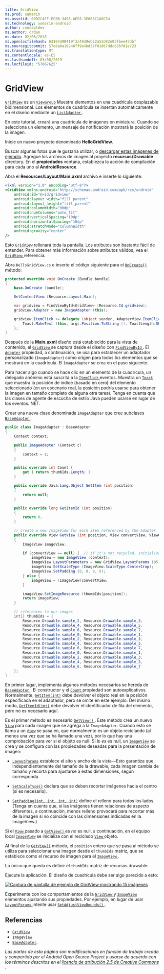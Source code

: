 ```yaml
---
title: GridView
ms.prod: xamarin
ms.assetid: 6992C4FF-ECBB-3493-AEE6-3E063C1A8C54
ms.technology: xamarin-android
author: conceptdev
ms.author: crdun
ms.date: 02/06/2018
ms.openlocfilehash: 63164d90419f3a49d9eb52a52d02e05fbee43dbf
ms.sourcegitcommit: 57e8a0a10246ff9a4bd37f01d67ddc635f81e723
ms.translationtype: MT
ms.contentlocale: es-ES
ms.lasthandoff: 03/08/2019
ms.locfileid: "57667625"
---
```

# <a name="gridview"></a>GridView

[`GridView`](https://developer.xamarin.com/api/type/Android.Widget.GridView/) es un [`ViewGroup`](https://developer.xamarin.com/api/type/Android.Views.ViewGroup/)
Muestra elementos en una cuadrícula desplazable bidimensional. Los elementos de cuadrícula se insertan automáticamente en el diseño mediante un [ `ListAdapter` ](https://developer.xamarin.com/api/property/Android.App.ListActivity.ListAdapter/).

En este tutorial, creará una cuadrícula de imágenes en miniatura. Cuando se selecciona un elemento, un mensaje de notificación mostrará la posición de la imagen.

Inicie un nuevo proyecto denominado **HelloGridView**.

Buscar algunas fotos que le gustaría utilizar, o [descargar estas imágenes de ejemplo](https://developer.android.com/shareables/sample_images.zip). Agregue los archivos de imagen al proyecto **recursos/Drawable** directory. En el **propiedades** ventana, establezca la acción de compilación para cada uno al **AndroidResource**.

Abra el **Resources/Layout/Main.axml** archivo e inserte lo siguiente:

```xml
<?xml version="1.0" encoding="utf-8"?>
<GridView xmlns:android="http://schemas.android.com/apk/res/android"
    android:id="@+id/gridview"
    android:layout_width="fill_parent"
    android:layout_height="fill_parent"
    android:columnWidth="90dp"
    android:numColumns="auto_fit"
    android:verticalSpacing="10dp"
    android:horizontalSpacing="10dp"
    android:stretchMode="columnWidth"
    android:gravity="center"
/>
```

Esto [ `GridView` ](https://developer.xamarin.com/api/type/Android.Widget.GridView/) rellenará toda la pantalla. Los atributos son bastante fácil de entender. Para obtener más información sobre atributos válidos, vea el [ `GridView` ](https://developer.xamarin.com/api/type/Android.Widget.GridView/) referencia.

Abra `HelloGridView.cs` e inserte el código siguiente para el [`OnCreate()`](https://developer.xamarin.com/api/member/Android.App.Activity.OnCreate/p/Android.OS.Bundle/)
método:

```csharp
protected override void OnCreate (Bundle bundle)
{
    base.OnCreate (bundle);

    SetContentView (Resource.Layout.Main);

    var gridview = FindViewById<GridView> (Resource.Id.gridview);
    gridview.Adapter = new ImageAdapter (this);

    gridview.ItemClick += delegate (object sender, AdapterView.ItemClickEventArgs args) {
        Toast.MakeText (this, args.Position.ToString (), ToastLength.Short).Show ();
    };
}
```

Después de la **Main.axml** diseño está establecido para la vista de contenido, el [ `GridView` ](https://developer.xamarin.com/api/type/Android.Widget.GridView/) se captura desde el diseño con [ `FindViewById` ](https://developer.xamarin.com/api/member/Android.App.Activity.FindViewById/). El [`Adapter`](https://developer.xamarin.com/api/property/Android.Widget.AdapterView.RawAdapter/)
propiedad, a continuación, se usa para establecer un adaptador personalizado (`ImageAdapter`) como origen para todos los elementos que se mostrará en la cuadrícula. El `ImageAdapter` se crea en el paso siguiente.

Para hacer algo cuando se hace clic en un elemento de la cuadrícula, un delegado anónimo está suscrita a la [ `ItemClick` ](https://developer.xamarin.com/api/event/Android.Widget.AdapterView.ItemClick/) eventos.
Muestra un [ `Toast` ](https://developer.xamarin.com/api/type/Android.Widget.Toast/) que muestra la posición de índice (basado en cero) del elemento seleccionado (en un escenario real, la posición podría usarse para obtener la imagen en tamaño completo de alguna otra tarea). Tenga en cuenta que las clases de agente de escucha de estilo Java pueden usarse en lugar de los eventos. NET.

Crear una nueva clase denominada `ImageAdapter` que cree subclases [ `BaseAdapter` ](https://developer.xamarin.com/api/type/Android.Widget.BaseAdapter/):

```csharp
public class ImageAdapter : BaseAdapter
{
    Context context;

    public ImageAdapter (Context c)
    {
        context = c;
    }

    public override int Count {
        get { return thumbIds.Length; }
    }

    public override Java.Lang.Object GetItem (int position)
    {
        return null;
    }

    public override long GetItemId (int position)
    {
        return 0;
    }

    // create a new ImageView for each item referenced by the Adapter
    public override View GetView (int position, View convertView, ViewGroup parent)
    {
        ImageView imageView;

        if (convertView == null) {  // if it's not recycled, initialize some attributes
            imageView = new ImageView (context);
            imageView.LayoutParameters = new GridView.LayoutParams (85, 85);
            imageView.SetScaleType (ImageView.ScaleType.CenterCrop);
            imageView.SetPadding (8, 8, 8, 8);
        } else {
            imageView = (ImageView)convertView;
        }

        imageView.SetImageResource (thumbIds[position]);
        return imageView;
    }

    // references to our images
    int[] thumbIds = {
        Resource.Drawable.sample_2, Resource.Drawable.sample_3,
        Resource.Drawable.sample_4, Resource.Drawable.sample_5,
        Resource.Drawable.sample_6, Resource.Drawable.sample_7,
        Resource.Drawable.sample_0, Resource.Drawable.sample_1,
        Resource.Drawable.sample_2, Resource.Drawable.sample_3,
        Resource.Drawable.sample_4, Resource.Drawable.sample_5,
        Resource.Drawable.sample_6, Resource.Drawable.sample_7,
        Resource.Drawable.sample_0, Resource.Drawable.sample_1,
        Resource.Drawable.sample_2, Resource.Drawable.sample_3,
        Resource.Drawable.sample_4, Resource.Drawable.sample_5,
        Resource.Drawable.sample_6, Resource.Drawable.sample_7
    };
}
```

En primer lugar, implementa algunos métodos necesarios se hereda de [ `BaseAdapter` ](https://developer.xamarin.com/api/type/Android.Widget.BaseAdapter/). El constructor y el [ `Count` ](https://developer.xamarin.com/api/property/Android.Widget.BaseAdapter.Count/) propiedad son autoexplicativos. Normalmente, [`GetItem(int)`](https://developer.xamarin.com/api/member/Android.Widget.BaseAdapter.GetItem/)
debe devolver el objeto real en la posición especificada en el adaptador, pero se omite en este ejemplo. Del mismo modo, [`GetItemId(int)`](https://developer.xamarin.com/api/member/Android.Widget.BaseAdapter.GetItemId/)
debe devolver el identificador de fila del elemento, pero no es necesario aquí.

Es el primer método es necesario [ `GetView()` ](https://developer.xamarin.com/api/member/Android.Widget.BaseAdapter.GetView/).
Este método crea un nuevo [`View`](https://developer.xamarin.com/api/type/Android.Views.View/)
para cada imagen que se agrega a la `ImageAdapter`. Cuando esto se llama a un [`View`](https://developer.xamarin.com/api/type/Android.Views.View/)
se pasa en, que normalmente es un objeto reciclando (al menos una vez que se ha llamado una vez), por lo que hay una comprobación para ver si el objeto es null. Si lo *es* es null, un [`ImageView`](https://developer.xamarin.com/api/type/Android.Widget.ImageView/)
se crea y se configura con las propiedades deseadas para la presentación de imagen:

- [`LayoutParams`](https://developer.xamarin.com/api/property/Android.Views.View.LayoutParameters/) establece el alto y ancho de la vista&mdash;Esto garantiza que, independientemente del tamaño de la drawable, cada imagen cambia de tamaño y recorta para ajustarse a estas dimensiones, según corresponda.

- [`SetScaleType()`](https://developer.xamarin.com/api/member/Android.Widget.ImageView.SetScaleType/) declara que se deben recortar imágenes hacia el centro (si es necesario).

- [`SetPadding(int, int, int, int)`](https://developer.xamarin.com/api/member/Android.Views.View.SetPadding/) define el relleno para todos los lados. (Tenga en cuenta que, si las imágenes tienen relaciones de aspecto diferentes, a continuación, menos relleno provocará para recortar más de la imagen si no coincide con las dimensiones indicadas en la ImageView.)

Si el [ `View` ](https://developer.xamarin.com/api/type/Android.Views.View/) pasado a [ `GetView()` ](https://developer.xamarin.com/api/member/Android.Widget.BaseAdapter.GetView/) es *no* es null, a continuación, en el equipo local [`ImageView`](https://developer.xamarin.com/api/type/Android.Widget.ImageView/)
se inicializa con el reciclado [ `View` ](https://developer.xamarin.com/api/type/Android.Views.View/) objeto.

Al final de la [`GetView()`](https://developer.xamarin.com/api/member/Android.Widget.BaseAdapter.GetView/)
método, el `position` entero que se pasa al método se utiliza para seleccionar una imagen desde el `thumbIds` matriz, que se establece como el recurso de imagen para el [ `ImageView` ](https://developer.xamarin.com/api/type/Android.Widget.ImageView/).

Lo único que queda es definir el `thumbIds` matriz de recursos drawable.

Ejecute la aplicación. El diseño de cuadrícula debe ser algo parecido a esto:

[![Captura de pantalla de ejemplo de GridView mostrando 15 imágenes](grid-view-images/helloviews4.png)](grid-view-images/helloviews4.png#lightbox)

Experimente con los comportamientos de la [ `GridView` ](https://developer.xamarin.com/api/type/Android.Widget.GridView/) y [`ImageView`](https://developer.xamarin.com/api/type/Android.Widget.ImageView/)
elementos ajustando sus propiedades. Por ejemplo, en lugar de usar [ `LayoutParams` ](https://developer.xamarin.com/api/property/Android.Views.View.LayoutParameters/) intente usar [ `SetAdjustViewBounds()` ](https://developer.xamarin.com/api/member/Android.Widget.ImageView.SetAdjustViewBounds/).


## <a name="references"></a>Referencias

-   [`GridView`](https://developer.xamarin.com/api/type/Android.Widget.GridView/) 
-   [`ImageView`](https://developer.xamarin.com/api/type/Android.Widget.ImageView/)
-   [`BaseAdapter`](https://developer.xamarin.com/api/type/Android.Widget.BaseAdapter/).

*Las partes de esta página son modificaciones en función de trabajo creado y compartido por el Android Open Source Project y usarse de acuerdo con los términos descritos en el*
[*licencia de atribución 2.5 de Creative Commons* ](http://creativecommons.org/licenses/by/2.5/).
